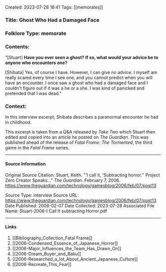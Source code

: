 Created: 2023-07-28 16:41
Tags: [[memorates]]

### Title:  Ghost Who Had a Damaged Face
### Folklore Type:  memorate

### Contents:
"\[Stuart] **Have you ever seen a ghost? If so, what would your advice be to anyone who encounters one?** 

\[Shibata] Yes, of course I have. However, I can give no advice. I myself am really scared every time I see one, and you cannot predict when you will have an encounter. I once saw a ghost who had a damaged face and I couldn't figure out if it was a he or a she. I was kind of panicked and pretended that I was dead."
 
### Context:
In this interview excerpt, Shibata describes a paranormal encounter he had in childhood.

This excerpt is taken from a Q&A released by _Take Two_ which Stuart then edited and copied into an article he posted on _The Guardian_.  This was published ahead of the release of _Fatal Frame: The Tormented_, the third game in the _Fatal Frame_ series.


----
#### Source Information
Original Source Citation:
	Stuart, Keith. "'I call it, 'Subtracting horror.'' Project Zero Creator Speaks..." _The Guardian_. February 7, 2006.  https://www.theguardian.com/technology/gamesblog/2006/feb/07/post13

Source Type:  interview
Source URL:  https://www.theguardian.com/technology/gamesblog/2006/feb/07/post13
Date Published:  2006-02-07
Date Collected:  2023-07-28
Associated File Name:  Stuart-2006-I Call It subtracting Horror.pdf

---
#### Links
1. [[Bibliography_Collection_Fatal Frame]]
2. [[2006-Condensed_Essence_of_Japanese_Horror]]
3. [[2006-Major_Influences_the_Team_Has_Drawn_On]]
4. [[2006-Dream_Buyer_and_Baku]]
5. [[2006-Researched_a_lot_About_Ancient_Japanese_Culture]]
6. [[2006-Recreate_This_Fear]]
